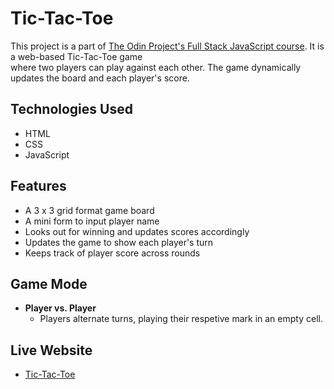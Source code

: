 # Tic-Tac-Toe
This project is a part of [The Odin Project's Full Stack JavaScript course](https://www.theodinproject.com/paths/full-stack-javascript/courses/javascript). It is a web-based Tic-Tac-Toe game   
where two players can play against each other. The game dynamically updates the board and each player's score. 

## Technologies Used 
* HTML
* CSS
* JavaScript

## Features
* A 3 x 3 grid format game board
* A mini form to input player name
* Looks out for winning and updates scores accordingly
* Updates the game to show each player's turn
* Keeps track of player score across rounds

## Game Mode 
* **Player vs. Player**
  * Players alternate turns, playing their respetive mark in an empty cell.

 ## Live Website 
 * [Tic-Tac-Toe](https://ricky-rubin.github.io/tic-tac-toe/)
